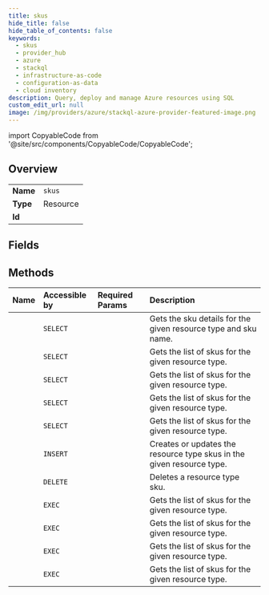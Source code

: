 ```yaml
---
title: skus
hide_title: false
hide_table_of_contents: false
keywords:
  - skus
  - provider_hub
  - azure    
  - stackql
  - infrastructure-as-code
  - configuration-as-data
  - cloud inventory
description: Query, deploy and manage Azure resources using SQL
custom_edit_url: null
image: /img/providers/azure/stackql-azure-provider-featured-image.png
---
```


import CopyableCode from '@site/src/components/CopyableCode/CopyableCode';




## Overview
<table><tbody>
<tr><td><b>Name</b></td><td><code>skus</code></td></tr>
<tr><td><b>Type</b></td><td>Resource</td></tr>
<tr><td><b>Id</b></td><td><CopyableCode code="azure.provider_hub.skus" /></td></tr>
</tbody></table>

## Fields
## Methods
| Name | Accessible by | Required Params | Description |
|:-----|:--------------|:----------------|:------------|
| <CopyableCode code="get" /> | `SELECT` | <CopyableCode code="providerNamespace, resourceType, sku, subscriptionId" /> | Gets the sku details for the given resource type and sku name. |
| <CopyableCode code="list_by_resource_type_registrations" /> | `SELECT` | <CopyableCode code="providerNamespace, resourceType, subscriptionId" /> | Gets the list of skus for the given resource type. |
| <CopyableCode code="list_by_resource_type_registrations_nested_resource_type_first" /> | `SELECT` | <CopyableCode code="nestedResourceTypeFirst, providerNamespace, resourceType, subscriptionId" /> | Gets the list of skus for the given resource type. |
| <CopyableCode code="list_by_resource_type_registrations_nested_resource_type_second" /> | `SELECT` | <CopyableCode code="nestedResourceTypeFirst, nestedResourceTypeSecond, providerNamespace, resourceType, subscriptionId" /> | Gets the list of skus for the given resource type. |
| <CopyableCode code="list_by_resource_type_registrations_nested_resource_type_third" /> | `SELECT` | <CopyableCode code="nestedResourceTypeFirst, nestedResourceTypeSecond, nestedResourceTypeThird, providerNamespace, resourceType, subscriptionId" /> | Gets the list of skus for the given resource type. |
| <CopyableCode code="create_or_update" /> | `INSERT` | <CopyableCode code="providerNamespace, resourceType, sku, subscriptionId" /> | Creates or updates the resource type skus in the given resource type. |
| <CopyableCode code="delete" /> | `DELETE` | <CopyableCode code="providerNamespace, resourceType, sku, subscriptionId" /> | Deletes a resource type sku. |
| <CopyableCode code="_list_by_resource_type_registrations" /> | `EXEC` | <CopyableCode code="providerNamespace, resourceType, subscriptionId" /> | Gets the list of skus for the given resource type. |
| <CopyableCode code="_list_by_resource_type_registrations_nested_resource_type_first" /> | `EXEC` | <CopyableCode code="nestedResourceTypeFirst, providerNamespace, resourceType, subscriptionId" /> | Gets the list of skus for the given resource type. |
| <CopyableCode code="_list_by_resource_type_registrations_nested_resource_type_second" /> | `EXEC` | <CopyableCode code="nestedResourceTypeFirst, nestedResourceTypeSecond, providerNamespace, resourceType, subscriptionId" /> | Gets the list of skus for the given resource type. |
| <CopyableCode code="_list_by_resource_type_registrations_nested_resource_type_third" /> | `EXEC` | <CopyableCode code="nestedResourceTypeFirst, nestedResourceTypeSecond, nestedResourceTypeThird, providerNamespace, resourceType, subscriptionId" /> | Gets the list of skus for the given resource type. |
